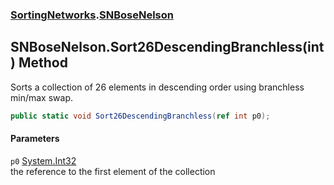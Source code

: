 ### [SortingNetworks](./SortingNetworks.md 'SortingNetworks').[SNBoseNelson](./SortingNetworks-SNBoseNelson.md 'SortingNetworks.SNBoseNelson')
## SNBoseNelson.Sort26DescendingBranchless(int) Method
Sorts a collection of 26 elements in descending order using branchless min/max swap.  
```csharp
public static void Sort26DescendingBranchless(ref int p0);
```
#### Parameters
<a name='SortingNetworks-SNBoseNelson-Sort26DescendingBranchless(int)-p0'></a>
`p0` [System.Int32](https://docs.microsoft.com/en-us/dotnet/api/System.Int32 'System.Int32')  
the reference to the first element of the collection  
  
